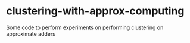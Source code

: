 # clustering-with-approx-computing
Some code to perform experiments on performing clustering on approximate adders
